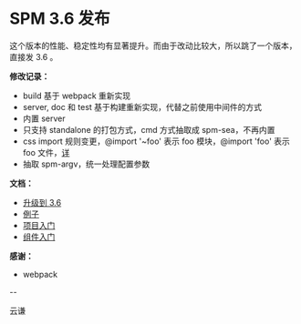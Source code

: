 
# SPM 3.6 发布

这个版本的性能、稳定性均有显著提升。而由于改动比较大，所以跳了一个版本，直接发 3.6 。

**修改记录：**
- build 基于 webpack 重新实现
- server, doc 和 test 基于构建重新实现，代替之前使用中间件的方式
- 内置 server
- 只支持 standalone 的打包方式，cmd 方式抽取成 spm-sea，不再内置
- css import 规则变更，@import '~foo' 表示 foo 模块，@import 'foo' 表示 foo 文件，[详](https://github.com/spmjs/spm-sea/issues/2)
- 抽取 spm-argv，统一处理配置参数

**文档：**
- [升级到 3.6](https://github.com/spmjs/docs/blob/master/misc/upgrade-to-3.6.md)
- [例子](https://github.com/spmjs/examples/tree/spm-webpack#examples)
- [项目入门](https://github.com/spmjs/docs/blob/master/project/get-started.md)
- [组件入门](https://github.com/spmjs/docs/blob/master/package/get-started.md)

**感谢：**
- webpack

--

云谦

